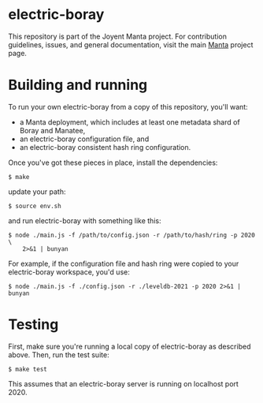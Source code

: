 <!--
    This Source Code Form is subject to the terms of the Mozilla Public
    License, v. 2.0. If a copy of the MPL was not distributed with this
    file, You can obtain one at http://mozilla.org/MPL/2.0/.
-->

<!--
    Copyright 2019 Joyent, Inc.
-->

# electric-boray

This repository is part of the Joyent Manta project.  For contribution
guidelines, issues, and general documentation, visit the main
[Manta](http://github.com/joyent/manta) project page.

# Building and running

To run your own electric-boray from a copy of this repository, you'll want:

* a Manta deployment, which includes at least one metadata shard of Boray and
  Manatee,
* an electric-boray configuration file, and
* an electric-boray consistent hash ring configuration.

Once you've got these pieces in place, install the dependencies:

    $ make

update your path:

    $ source env.sh

and run electric-boray with something like this:

    $ node ./main.js -f /path/to/config.json -r /path/to/hash/ring -p 2020 \
        2>&1 | bunyan

For example, if the configuration file and hash ring were copied to your
electric-boray workspace, you'd use:

    $ node ./main.js -f ./config.json -r ./leveldb-2021 -p 2020 2>&1 | bunyan


# Testing

First, make sure you're running a local copy of electric-boray as described
above.  Then, run the test suite:

    $ make test

This assumes that an electric-boray server is running on localhost port 2020.
